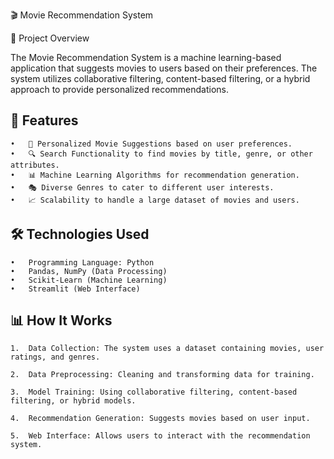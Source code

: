 🎬 Movie Recommendation System

📌 Project Overview

The Movie Recommendation System is a machine learning-based application that suggests movies to users based on their preferences. The system utilizes collaborative filtering, content-based filtering, or a hybrid approach to provide personalized recommendations.

## 🚀 Features
	•	📌 Personalized Movie Suggestions based on user preferences.
	•	🔍 Search Functionality to find movies by title, genre, or other attributes.
	•	📊 Machine Learning Algorithms for recommendation generation.
	•	🎭 Diverse Genres to cater to different user interests.
	•	📈 Scalability to handle a large dataset of movies and users.

## 🛠 Technologies Used
	•	Programming Language: Python
	•	Pandas, NumPy (Data Processing)
	•	Scikit-Learn (Machine Learning)
	•	Streamlit (Web Interface)

## 📊 How It Works
	1.	Data Collection: The system uses a dataset containing movies, user ratings, and genres.

	2.	Data Preprocessing: Cleaning and transforming data for training.

	3.	Model Training: Using collaborative filtering, content-based filtering, or hybrid models.

	4.	Recommendation Generation: Suggests movies based on user input.

	5.	Web Interface: Allows users to interact with the recommendation system.

